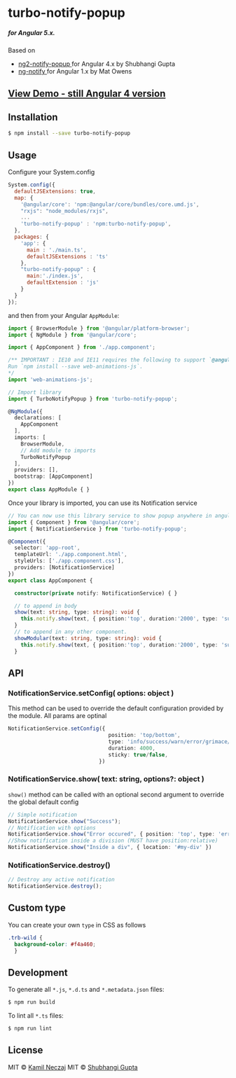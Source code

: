 # turbo-notify-popup
##### for Angular 5.x.
Based on
- [ ng2-notify-popup ](https://github.com/shubhi1407/ng2-notify-popup) for Angular 4.x by Shubhangi Gupta
- [ ng-notify ](https://matowens.github.io/ng-notify/) for Angular 1.x by Mat Owens

## [ View Demo - still Angular 4 version ](https://shubhi1407.github.io/ng2-notify-popup/)

## Installation

```bash
$ npm install --save turbo-notify-popup
```
## Usage
Configure your System.config
```javascript
System.config({
  defaultJSExtensions: true,
  map: {
    '@angular/core': 'npm:@angular/core/bundles/core.umd.js',
    "rxjs": "node_modules/rxjs",
    ...
    'turbo-notify-popup' : 'npm:turbo-notify-popup',
  },
  packages: {        
    'app': {
      main : './main.ts',
      defaultJSExtensions : 'ts'
    },
    "turbo-notify-popup" : {
      main:'./index.js',
      defaultExtension : 'js'
    }
  }
});
```
and then from your Angular `AppModule`:

```typescript
import { BrowserModule } from '@angular/platform-browser';
import { NgModule } from '@angular/core';

import { AppComponent } from './app.component';

/** IMPORTANT : IE10 and IE11 requires the following to support `@angular/animation` (which is used by this module).
Run `npm install --save web-animations-js`.
*/
import 'web-animations-js';  

// Import library
import { TurboNotifyPopup } from 'turbo-notify-popup';

@NgModule({
  declarations: [
    AppComponent
  ],
  imports: [
    BrowserModule,
    // Add module to imports
    TurboNotifyPopup
  ],
  providers: [],
  bootstrap: [AppComponent]
})
export class AppModule { }
```

Once your library is imported, you can use its Notification service

```typescript
// You can now use this library service to show popup anywhere in angular app
import { Component } from '@angular/core';
import { NotificationService } from 'turbo-notify-popup';

@Component({
  selector: 'app-root',
  templateUrl: './app.component.html',
  styleUrls: ['./app.component.css'],
  providers: [NotificationService]
})
export class AppComponent {

  constructor(private notify: NotificationService) { }

  // to append in body
  show(text: string, type: string): void {
    this.notify.show(text, { position:'top', duration:'2000', type: 'success' });
  }
  // to append in any other component.
  showModular(text: string, type: string): void {
    this.notify.show(text, { position:'top', duration:'2000', type: 'success', location: '#modular' });
  }

```
## API
### NotificationService.setConfig( options: object )
This method can be used to override the default configuration provided by the module. All params are optinal
```typescript
NotificationService.setConfig({
                                position: 'top/bottom',
                                type: 'info/success/warn/error/grimace/default',
                                duration: 4000,
                                sticky: true/false,
                             })
```
### NotificationService.show( text: string, options?: object )
`show()` method can be called with an optional second argument to override the global default config
```typescript
// Simple notification
NotificationService.show("Success");
// Notification with options
NotificationService.show("Error occured", { position: 'top', type: 'error' })
//Show notification inside a division (MUST have position:relative)
NotificationService.show("Inside a div", { location: '#my-div' })
```
### NotificationService.destroy()
```typescript
// Destroy any active notification
NotificationService.destroy();
```

## Custom type
You can create your own `type` in CSS as follows
```CSS
.trb-wild {
  background-color: #f4a460;
  }
```
## Development

To generate all `*.js`, `*.d.ts` and `*.metadata.json` files:

```bash
$ npm run build
```

To lint all `*.ts` files:

```bash
$ npm run lint
```

## License
MIT © [Kamil Neczaj](mailto:kneczajdev@gmail.com)
MIT © [Shubhangi Gupta](mailto:shubhangi140793@gmail.com)
